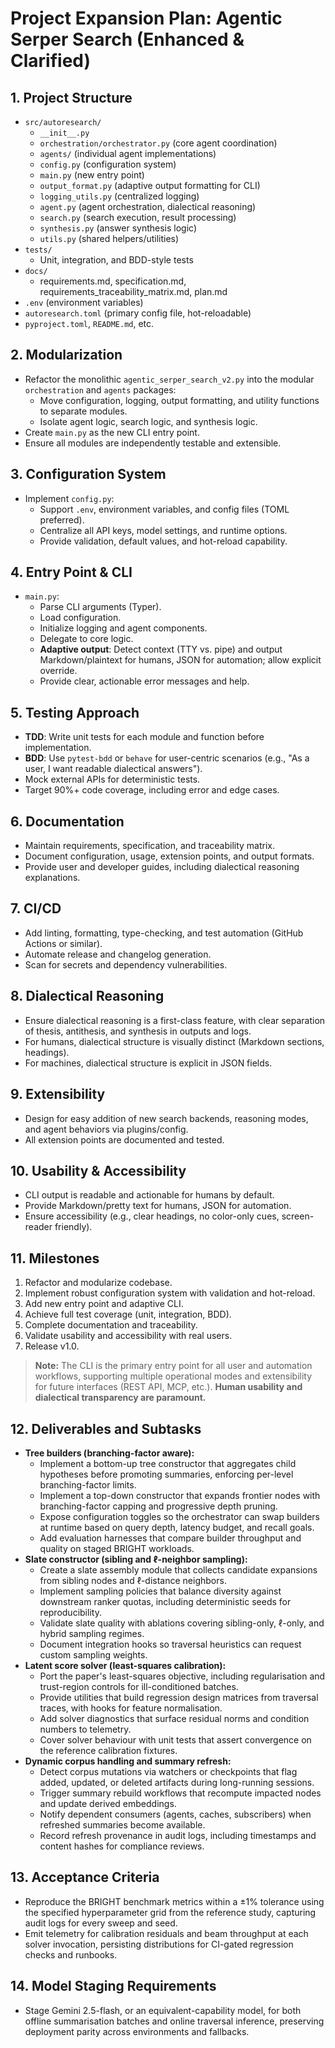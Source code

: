 # Project Expansion Plan: Agentic Serper Search (Enhanced & Clarified)

## 1. Project Structure

- `src/autoresearch/`
  - `__init__.py`
  - `orchestration/orchestrator.py` (core agent coordination)
  - `agents/` (individual agent implementations)
  - `config.py` (configuration system)
  - `main.py` (new entry point)
  - `output_format.py` (adaptive output formatting for CLI)
  - `logging_utils.py` (centralized logging)
  - `agent.py` (agent orchestration, dialectical reasoning)
  - `search.py` (search execution, result processing)
  - `synthesis.py` (answer synthesis logic)
  - `utils.py` (shared helpers/utilities)
- `tests/`
  - Unit, integration, and BDD-style tests
- `docs/`
  - requirements.md, specification.md, requirements_traceability_matrix.md, plan.md
- `.env` (environment variables)
- `autoresearch.toml` (primary config file, hot-reloadable)
- `pyproject.toml`, `README.md`, etc.

## 2. Modularization

- Refactor the monolithic `agentic_serper_search_v2.py` into the modular `orchestration` and `agents` packages:
  - Move configuration, logging, output formatting, and utility functions to separate modules.
  - Isolate agent logic, search logic, and synthesis logic.
- Create `main.py` as the new CLI entry point.
- Ensure all modules are independently testable and extensible.

## 3. Configuration System

- Implement `config.py`:
  - Support `.env`, environment variables, and config files (TOML preferred).
  - Centralize all API keys, model settings, and runtime options.
  - Provide validation, default values, and hot-reload capability.

## 4. Entry Point & CLI

- `main.py`:
  - Parse CLI arguments (Typer).
  - Load configuration.
  - Initialize logging and agent components.
  - Delegate to core logic.
  - **Adaptive output**: Detect context (TTY vs. pipe) and output Markdown/plaintext for humans, JSON for automation; allow explicit override.
  - Provide clear, actionable error messages and help.

## 5. Testing Approach

- **TDD**: Write unit tests for each module and function before implementation.
- **BDD**: Use `pytest-bdd` or `behave` for user-centric scenarios (e.g., "As a user, I want readable dialectical answers").
- Mock external APIs for deterministic tests.
- Target 90%+ code coverage, including error and edge cases.

## 6. Documentation

- Maintain requirements, specification, and traceability matrix.
- Document configuration, usage, extension points, and output formats.
- Provide user and developer guides, including dialectical reasoning explanations.

## 7. CI/CD

- Add linting, formatting, type-checking, and test automation (GitHub Actions or similar).
- Automate release and changelog generation.
- Scan for secrets and dependency vulnerabilities.

## 8. Dialectical Reasoning

- Ensure dialectical reasoning is a first-class feature, with clear separation of thesis, antithesis, and synthesis in outputs and logs.
- For humans, dialectical structure is visually distinct (Markdown sections, headings).
- For machines, dialectical structure is explicit in JSON fields.

## 9. Extensibility

- Design for easy addition of new search backends, reasoning modes, and agent behaviors via plugins/config.
- All extension points are documented and tested.

## 10. Usability & Accessibility

- CLI output is readable and actionable for humans by default.
- Provide Markdown/pretty text for humans, JSON for automation.
- Ensure accessibility (e.g., clear headings, no color-only cues, screen-reader friendly).

## 11. Milestones

1. Refactor and modularize codebase.
2. Implement robust configuration system with validation and hot-reload.
3. Add new entry point and adaptive CLI.
4. Achieve full test coverage (unit, integration, BDD).
5. Complete documentation and traceability.
6. Validate usability and accessibility with real users.
7. Release v1.0.

> **Note:** The CLI is the primary entry point for all user and automation workflows, supporting multiple operational modes and extensibility for future interfaces (REST API, MCP, etc.).
> **Human usability and dialectical transparency are paramount.**

## 12. Deliverables and Subtasks

- **Tree builders (branching-factor aware):**
  - Implement a bottom-up tree constructor that aggregates child hypotheses
    before promoting summaries, enforcing per-level branching-factor limits.
  - Implement a top-down constructor that expands frontier nodes with
    branching-factor capping and progressive depth pruning.
  - Expose configuration toggles so the orchestrator can swap builders at
    runtime based on query depth, latency budget, and recall goals.
  - Add evaluation harnesses that compare builder throughput and quality on
    staged BRIGHT workloads.
- **Slate constructor (sibling and ℓ-neighbor sampling):**
  - Create a slate assembly module that collects candidate expansions from
    sibling nodes and ℓ-distance neighbors.
  - Implement sampling policies that balance diversity against downstream
    ranker quotas, including deterministic seeds for reproducibility.
  - Validate slate quality with ablations covering sibling-only, ℓ-only, and
    hybrid sampling regimes.
  - Document integration hooks so traversal heuristics can request custom
    sampling weights.
- **Latent score solver (least-squares calibration):**
  - Port the paper's least-squares objective, including regularisation and
    trust-region controls for ill-conditioned batches.
  - Provide utilities that build regression design matrices from traversal
    traces, with hooks for feature normalisation.
  - Add solver diagnostics that surface residual norms and condition numbers to
    telemetry.
  - Cover solver behaviour with unit tests that assert convergence on the
    reference calibration fixtures.
- **Dynamic corpus handling and summary refresh:**
  - Detect corpus mutations via watchers or checkpoints that flag added,
    updated, or deleted artifacts during long-running sessions.
  - Trigger summary rebuild workflows that recompute impacted nodes and update
    derived embeddings.
  - Notify dependent consumers (agents, caches, subscribers) when refreshed
    summaries become available.
  - Record refresh provenance in audit logs, including timestamps and content
    hashes for compliance reviews.

## 13. Acceptance Criteria

- Reproduce the BRIGHT benchmark metrics within a ±1% tolerance using the
  specified hyperparameter grid from the reference study, capturing audit logs
  for every sweep and seed.
- Emit telemetry for calibration residuals and beam throughput at each solver
  invocation, persisting distributions for CI-gated regression checks and
  runbooks.

## 14. Model Staging Requirements

- Stage Gemini 2.5-flash, or an equivalent-capability model, for both offline
  summarisation batches and online traversal inference, preserving deployment
  parity across environments and fallbacks.

